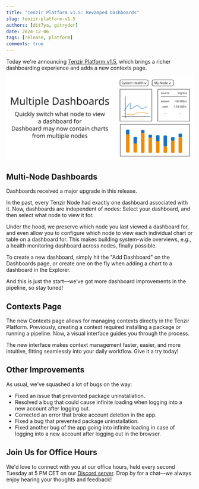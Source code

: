 ```yaml
---
title: "Tenzir Platform v1.5: Revamped Dashboards"
slug: tenzir-platform-v1.5
authors: [dit7ya, gitryder]
date: 2024-12-06
tags: [release, platform]
comments: true
---
```


Today we're announcing [Tenzir Platform v1.5][github-release], which brings a
richer dashboarding experience and adds a new contexts page.

![Tenzir Platform v1.5](tenzir-platform-v1.5.excalidraw.svg)

[github-release]: https://github.com/tenzir/platform/releases/tag/v1.5.0

## Multi-Node Dashboards

Dashboards received a major upgrade in this release.

In the past, every Tenzir Node had exactly one dashboard associated with it.
Now, dashboards are independent of nodes: Select your dashboard, and then select
what node to view it for.

Under the hood, we preserve which node you last viewed a dashboard for, and even
allow you to configure which node to view each individual chart or table on a
dashboard for. This makes building system-wide overviews, e.g., a health monitoring dashboard across nodes, finally possible.

To create a new dashboard, simply hit the "Add Dashboard" on the Dashboards
page, or create one on the fly when adding a chart to a dashboard in the
Explorer.

And this is just the start—we’ve got more dashboard improvements in the
pipeline, so stay tuned!

## Contexts Page

The new Contexts page allows for managing contexts directly in the Tenzir
Platform. Previously, creating a context required installing a package or
running a pipeline. Now, a visual interface guides you through the process.

The new interface makes context management faster, easier, and more intuitive,
fitting seamlessly into your daily workflow. Give it a try today!

## Other Improvements

As usual, we've squashed a lot of bugs on the way:

- Fixed an issue that prevented package uninstallation.
- Resolved a bug that could cause infinite loading when logging into a new
  account after logging out.
- Corrected an error that broke account deletion in the app.
- Fixed a bug that prevented package uninstallation.
- Fixed another bug of the app going into infinite loading in case of logging
  into a new account after logging out in the browser.

## Join Us for Office Hours

We'd love to connect with you at our office hours, held every second Tuesday at
5 PM CET on our [Discord server][discord]. Drop by for a chat—we always enjoy
hearing your thoughts and feedback!

[discord]: /discord
